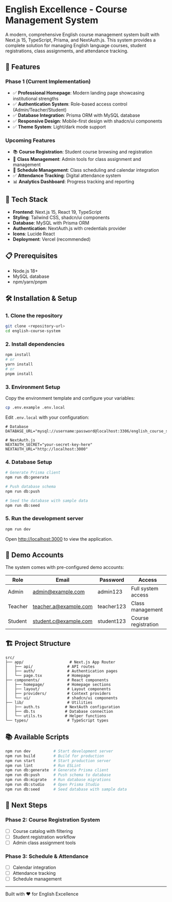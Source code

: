 # English Excellence - Course Management System

A modern, comprehensive English course management system built with Next.js 15, TypeScript, Prisma, and NextAuth.js. This system provides a complete solution for managing English language courses, student registrations, class assignments, and attendance tracking.

## 🌟 Features

### Phase 1 (Current Implementation)
- ✅ **Professional Homepage**: Modern landing page showcasing institutional strengths
- ✅ **Authentication System**: Role-based access control (Admin/Teacher/Student)
- ✅ **Database Integration**: Prisma ORM with MySQL database
- ✅ **Responsive Design**: Mobile-first design with shadcn/ui components
- ✅ **Theme System**: Light/dark mode support

### Upcoming Features
- 📚 **Course Registration**: Student course browsing and registration
- 👥 **Class Management**: Admin tools for class assignment and management
- 📅 **Schedule Management**: Class scheduling and calendar integration
- ✅ **Attendance Tracking**: Digital attendance system
- 📊 **Analytics Dashboard**: Progress tracking and reporting

## 🚀 Tech Stack

- **Frontend**: Next.js 15, React 19, TypeScript
- **Styling**: Tailwind CSS, shadcn/ui components
- **Database**: MySQL with Prisma ORM
- **Authentication**: NextAuth.js with credentials provider
- **Icons**: Lucide React
- **Deployment**: Vercel (recommended)

## 📋 Prerequisites

- Node.js 18+
- MySQL database
- npm/yarn/pnpm

## 🛠️ Installation & Setup

### 1. Clone the repository
```bash
git clone <repository-url>
cd english-course-system
```

### 2. Install dependencies
```bash
npm install
# or
yarn install
# or
pnpm install
```

### 3. Environment Setup
Copy the environment template and configure your variables:
```bash
cp .env.example .env.local
```

Edit `.env.local` with your configuration:
```env
# Database
DATABASE_URL="mysql://username:password@localhost:3306/english_course_system"

# NextAuth.js
NEXTAUTH_SECRET="your-secret-key-here"
NEXTAUTH_URL="http://localhost:3000"
```

### 4. Database Setup
```bash
# Generate Prisma client
npm run db:generate

# Push database schema
npm run db:push

# Seed the database with sample data
npm run db:seed
```

### 5. Run the development server
```bash
npm run dev
```

Open [http://localhost:3000](http://localhost:3000) to view the application.

## 👤 Demo Accounts

The system comes with pre-configured demo accounts:

| Role | Email | Password | Access |
|------|-------|----------|---------|
| Admin | admin@example.com | admin123 | Full system access |
| Teacher | teacher.a@example.com | teacher123 | Class management |
| Student | student.c@example.com | student123 | Course registration |

## 🏗️ Project Structure

```
src/
├── app/                    # Next.js App Router
│   ├── api/               # API routes
│   ├── auth/              # Authentication pages
│   └── page.tsx           # Homepage
├── components/            # React components
│   ├── homepage/          # Homepage sections
│   ├── layout/            # Layout components
│   ├── providers/         # Context providers
│   └── ui/                # shadcn/ui components
├── lib/                   # Utilities
│   ├── auth.ts           # NextAuth configuration
│   ├── db.ts             # Database connection
│   └── utils.ts          # Helper functions
└── types/                 # TypeScript types
```

## 📚 Available Scripts

```bash
npm run dev          # Start development server
npm run build        # Build for production
npm run start        # Start production server
npm run lint         # Run ESLint
npm run db:generate  # Generate Prisma client
npm run db:push      # Push schema to database
npm run db:migrate   # Run database migrations
npm run db:studio    # Open Prisma Studio
npm run db:seed      # Seed database with sample data
```

## 🎯 Next Steps

### Phase 2: Course Registration System
- [ ] Course catalog with filtering
- [ ] Student registration workflow
- [ ] Admin class assignment tools

### Phase 3: Schedule & Attendance
- [ ] Calendar integration
- [ ] Attendance tracking
- [ ] Schedule management

---

Built with ❤️ for English Excellence